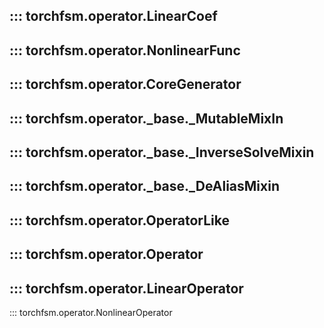 ::: torchfsm.operator.LinearCoef
---
::: torchfsm.operator.NonlinearFunc
---
::: torchfsm.operator.CoreGenerator
---
::: torchfsm.operator._base._MutableMixIn
---
::: torchfsm.operator._base._InverseSolveMixin
---
::: torchfsm.operator._base._DeAliasMixin
---
::: torchfsm.operator.OperatorLike
---
::: torchfsm.operator.Operator
---
::: torchfsm.operator.LinearOperator
---
::: torchfsm.operator.NonlinearOperator